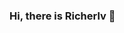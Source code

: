 ### Hi, there is Richerlv 👋

<!--
**Richerlv/Richerlv** is a ✨ _special_ ✨ repository because its `README.md` (this file) appears on your GitHub profile.

Here are some ideas to get you started:

- 🔭 I’m currently working on Meituan
- 🌱 I’m currently learning MIT6.824
- 📫 How to reach me: richerlv@foxmail.com
- 😄 Pronouns: 编程小牛奠基中... 
- ⚡ Fun fact: ...
-->
